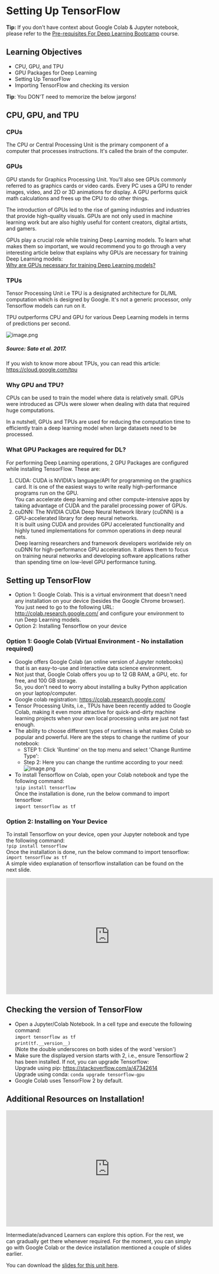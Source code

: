 # Setting Up TensorFlow

**Tip:** If you don't have context about Google Colab & Jupyter notebook, please refer to the [Pre-requisites For Deep Learning Bootcamp](https://dphi.tech/courses/pre-requisites_for_deep_learning_bootcamp) course.


## Learning Objectives
* CPU, GPU, and TPU
* GPU Packages for Deep Learning
* Setting Up TensorFlow
* Importing TensorFlow and checking its version

**Tip**: You DON'T need to memorize the below jargons!



## CPU, GPU, and TPU

### CPUs

The CPU or Central Processing Unit is the primary component of a computer that processes instructions. It's called the brain of the computer.

### GPUs

GPU stands for Graphics Processing Unit. You'll also see GPUs commonly referred to as graphics cards or video cards. Every PC uses a GPU to render images, video, and 2D or 3D animations for display. A GPU performs quick math calculations and frees up the CPU to do other things.

The introduction of GPUs led to the rise of gaming industries and industries that provide high-quality visuals. GPUs are not only used in machine learning work but are also highly useful for content creators, digital artists, and gamers.

GPUs play a crucial role while training Deep Learning models. To learn what makes them so important, we would recommend you to go through a very interesting article below that explains why GPUs are necessary for training Deep Learning models:  \
[Why are GPUs necessary for training Deep Learning models?](https://www.analyticsvidhya.com/blog/2017/05/gpus-necessary-for-deep-learning/)

### TPUs

Tensor Processing Unit i.e TPU is a designated architecture for DL/ML computation which is designed by Google. It's not a generic processor, only Tensorflow models can run on it.

TPU outperforms CPU and GPU for various Deep Learning models in terms of predictions per second. 




![image.png](https://dphi-live.s3.amazonaws.com/media_uploads/image_99574e71b6b94e59a69364030f09cae7.png)



##### Source: Sato et al. 2017.

If you wish to know more about TPUs, you can read this article: https://cloud.google.com/tpu

### Why GPU and TPU?
CPUs can be used to train the model where data is relatively small. GPUs were introduced as CPUs were slower when dealing with data that required huge computations.

In a nutshell, GPUs and TPUs are used for reducing the computation time to efficiently train a deep learning model when large datasets need to be processed.


### What GPU Packages are required for DL?
For performing Deep Learning operations, 2 GPU Packages are configured while installing TensorFlow. These are:
1. CUDA: CUDA is NVIDIA's language/API for programming on the graphics card. It is one of the easiest ways to write really high-performance programs run on the GPU.  
You can accelerate deep learning and other compute-intensive apps by taking advantage of CUDA and the parallel processing power of GPUs.
2. cuDNN: The NVIDIA CUDA Deep Neural Network library (cuDNN) is a GPU-accelerated library for deep neural networks.  
It is built using CUDA and provides GPU accelerated functionality and highly tuned implementations for common operations in deep neural nets.  
Deep learning researchers and framework developers worldwide rely on cuDNN for high-performance GPU acceleration. It allows them to focus on training neural networks and developing software applications rather than spending time on low-level GPU performance tuning.

## Setting up TensorFlow
* Option 1: Google Colab. This is a virtual environment that doesn't need any installation on your device (besides the Google Chrome browser).  \
You just need to go to the following URL: http://colab.research.google.com/ and configure your environment to run Deep Learning models.
* Option 2: Installing Tensorflow on your device


### Option 1: Google Colab (Virtual Environment - No installation required)

* Google offers Google Colab (an online version of Jupyter notebooks) that is an easy-to-use and interactive data science environment.
* Not just that, Google Colab offers you up to 12 GB RAM, a GPU, etc. for free, and 100 GB storage.  
So, you don't need to worry about installing a bulky Python application on your laptop/computer.
* Google colab registration: https://colab.research.google.com/
* Tensor Processing Units, i.e., TPUs have been recently added to Google Colab, making it even more attractive for quick-and-dirty machine learning projects when your own local processing units are just not fast enough.
* The ability to choose different types of runtimes is what makes Colab so popular and powerful. Here are the steps to change the runtime of your notebook:
  * STEP 1: Click 'Runtime' on the top menu and select 'Change Runtime Type':
  * Step 2: Here you can change the runtime according to your need:  
![image.png](https://dphi-live.s3.amazonaws.com/media_uploads/image_19564d69677a42fb8974365e11a17708.png)
* To install Tensorflow on Colab, open your Colab notebook and type the following command:  
`!pip install tensorflow`  
Once the installation is done, run the below command to import tensorflow:  
`import tensorflow as tf`

### Option 2: Installing on Your Device
To install Tensorflow on your device, open your Jupyter notebook and type the following command:  
 `!pip install tensorflow`  
Once the installation is done, run the below command to import tensorflow:  
`import tensorflow as tf`  
A simple video explanation of tensorflow installation can be found on the next slide.



<iframe width="560" height="315" src="https://www.youtube.com/embed/VC-EliTgMEM" title="YouTube video player" frameborder="0" allow="accelerometer; autoplay; clipboard-write; encrypted-media; gyroscope; picture-in-picture" allowfullscreen></iframe>





## Checking the version of TensorFlow

* Open a Jupyter/Colab Notebook. In a cell type and execute the following command:  
`import tensorflow as tf`  
`print(tf.__version__)`  
(Note the double underscores on both sides of the word 'version')
* Make sure the displayed version starts with 2, i.e., ensure Tensorflow 2 has been installed. If not, you can upgrade Tensorflow:  
Upgrade using pip: https://stackoverflow.com/a/47342614  
Upgrade using conda: `conda upgrade tensorflow-gpu`  
* Google Colab uses TensorFlow 2 by default.

## Additional Resources on Installation!

<iframe width="560" height="315" src="https://www.youtube.com/embed/xQVOaTUm9lM" title="YouTube video player" frameborder="0" allow="accelerometer; autoplay; clipboard-write; encrypted-media; gyroscope; picture-in-picture" allowfullscreen></iframe>

Intermediate/advanced Learners can explore this option. For the rest, we can gradually get there whenever required. For the moment, you can simply go with Google Colab or the device installation mentioned a couple of slides earlier.

You can download the [slides for this unit here](https://docs.google.com/presentation/d/1IvlcSDuUjkEH4XLiqtfSA0rNyhbI5vh-UB84JwqA8BQ/edit?usp=sharing).